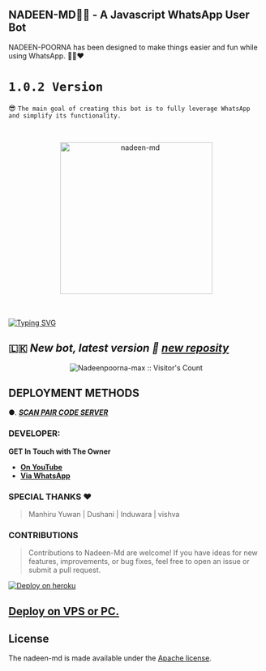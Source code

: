 ## NADEEN-MD👨‍💻 - A Javascript WhatsApp User Bot
NADEEN-POORNA has been designed to make things easier and fun while using WhatsApp. 👨‍💻❤️
# `1.0.2 Version`
😎 `The main goal of creating this bot is to fully leverage WhatsApp and simplify its functionality.`

<br>
<p align="center">  
  <a href="https://telegra.ph/file/c7ce95554df8fcfa85680.jpg">
    <img alt="nadeen-md" height="300" src="https://telegra.ph/file/c7ce95554df8fcfa85680.jpg">
    
  
  </a>
</p>  



<br>
<br>
<a href="https://git.io/typing-svg"><img src="https://readme-typing-svg.demolab.com?font=Black+Ops+One&size=50&pause=1000&color=7600bc&center=true&width=910&height=100&lines=THANKS FOR USESING +NADEEN-MD;MULTI+DEVICE+WHATSAPP+BOT;CREATED+BY+NADEEN+POORNA;👨‍💻💝ŋąɖɛɛŋ 🇧​​🇴​​🇹💝👨‍💻​" alt="Typing SVG" /></a>
  </p>

## 🇱🇰 ***New bot, latest version 🎉 [new reposity](https://github.com/Nadeenpoorna-max/NADEEN-MD/)***

<p align="center"><img src="https://profile-counter.glitch.me/{Nadeenpoorna-max}/count.svg" alt="Nadeenpoorna-max :: Visitor's Count" /></p>

 ## DEPLOYMENT METHODS


●. ***[SCAN PAIR CODE SERVER](https://pair-web-public.koyeb.app/)***

### DEVELOPER:
**GET In Touch with The Owner**
- [**On YouTube**](https://youtube.com/@DINKA_FILMS)
- [**Via WhatsApp**](https://wa.me/94711451319)

### SPECIAL THANKS ❤ 
> Manhiru Yuwan
> | Dushani
> | Induwara
> | vishva

### CONTRIBUTIONS 
> Contributions to Nadeen-Md are welcome! If you have ideas for new features, improvements, or bug fixes, feel free to open an issue or submit a pull request.

[![Deploy on heroku](https://www.herokucdn.com/deploy/button.svg)](https://dashboard.heroku.com/new?button-url=https://github.com/Nadeenpoorna-max/NADEEN-MD&template=https://github.com/Nadeenpoorna-max/NADEEN-MD.git)

## [Deploy on VPS or PC.](https://github.com/Nadeenpoorna-max/NADEEN-MD/blob/main/deploy-on-vps.md)
  

  </a>
</p>  

## License

The nadeen-md is made available under the [Apache license](https://github.com/Nadeenpoorna-max/NADEEN-MD/blob/main/LICENSE). 
